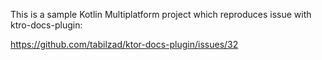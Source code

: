 This is a sample Kotlin Multiplatform project which reproduces issue with ktro-docs-plugin:

https://github.com/tabilzad/ktor-docs-plugin/issues/32

